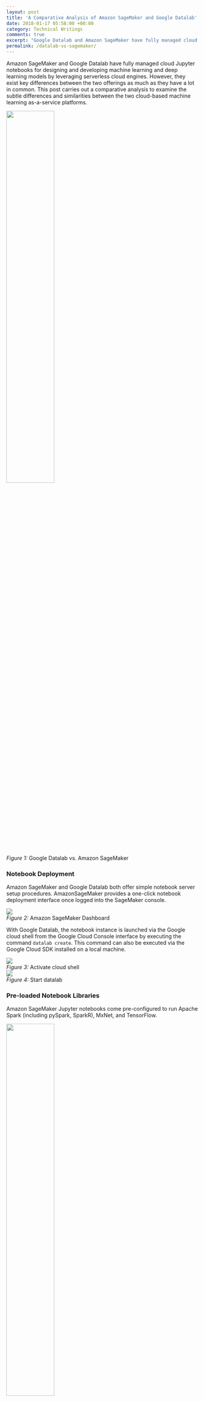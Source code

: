 ```yaml
---
layout: post
title: 'A Comparative Analysis of Amazon SageMaker and Google Datalab'
date: 2018-01-17 05:58:00 +00:00
category: Technical Writings
comments: true
excerpt: "Google Datalab and Amazon SageMaker have fully managed cloud Jupyter notebooks for designing and developing machine learning and deep learning models by leveraging serverless cloud engines. However, they exist key differences between the two offerings as much as they have a lot in common. This post carries out a comparative analysis to examine the subtle differences and similarities between the two cloud-based machine learning as-a-service platforms."
permalink: /datalab-vs-sagemaker/
---
```


Amazon SageMaker and Google Datalab have fully managed cloud Jupyter notebooks for designing and developing machine learning and deep learning models by leveraging serverless cloud engines. However, they exist key differences between the two offerings as much as they have a lot in common. This post carries out a comparative analysis to examine the subtle differences and similarities between the two cloud-based machine learning as-a-service platforms.

<div class="imgcap">
<img src="../assets/datalab-sagemaker/1-datalab-sagemaker.png" width="50%" height="50%">
<div class="thecap"><span style="font-style: italic">Figure 1: </span>Google Datalab vs. Amazon SageMaker</div>
</div>

### Notebook Deployment
Amazon SageMaker and Google Datalab both offer simple notebook server setup procedures. AmazonSageMaker provides a one-click notebook deployment interface once logged into the SageMaker console. 

<div class="imgcap">
<img src="../assets/datalab-sagemaker/3.deploy-sagemaker.png">
<div class="thecap"><span style="font-style: italic">Figure 2: </span>Amazon SageMaker Dashboard</div>
</div>

With Google Datalab, the notebook instance is launched via the Google cloud shell from the Google Cloud Console interface by executing the command `datalab create`. This command can also be executed via the Google Cloud SDK installed on a local machine.

<div class="imgcap">
<img src="../assets/gcp_ml/8.activate-coud-shell.png">
<div class="thecap"><span style="font-style: italic">Figure 3: </span>Activate cloud shell</div>
</div>

<div class="imgcap">
<img src="../assets/gcp_ml/9.start-datalab.png">
<div class="thecap"><span style="font-style: italic">Figure 4: </span>Start datalab</div>
</div>

### Pre-loaded Notebook Libraries
Amazon SageMaker Jupyter notebooks come pre-configured to run Apache Spark (including pySpark, SparkR), MxNet, and TensorFlow.

<div class="imgcap">
<img src="../assets/datalab-sagemaker/2.sagemaker_notebook_console.png" width="50%" height="50%">
<div class="thecap"><span style="font-style: italic">Figure 5: </span>Amazon Notebook Pre-loaded packages</div>
</div>

While Google Datalab also has a fully managed Jupyter notebook, it does not come pre-installed with MxNet and Apache Spark. However, TensorFlow (as you will expect) is pre-loaded on all Datalab managed notebooks kernels.

<div class="imgcap">
<img src="../assets/datalab-sagemaker/4.datalab_notebook_options.png" width="50%" height="50%">
<div class="thecap"><span style="font-style: italic">Figure 6: </span>Datalab kernels</div>
</div>

In any case, packages like MxNet, can very easily be installed on Datalab notebooks by running console commands via the Datalab `bash` shell. For example, to install MxNetm on Google Cloud Datalab run the following commands:

```bash
%bash
apt-get update
apt-get install -y wget python gcc
wget https://bootstrap.pypa.io/get-pip.py &&$ pip install mxnet==0.11.0 python get-pip.py

pip install mxnet==0.11.0
```

This functionality makes Google Datalab quite flexible because other packages like Keras can be installed to the Datalab compute instance.

This feature is also present in Amazon SageMaker. New packages can be installed into the notebook server under the `conda` environment. For example, one can install Keras into SageMaker notebooks by running the code:

```bash
!conda install -c conda-forge keras --yes
```

The flag `--yes` forces conda to accept all requirements during installation.

### Managed Compute Infrastructure
Amazon SageMaker runs on a fully managed elastic compute server. This abstracts the data scientist/ developer from DevOps concerns. The compute infrastructure auto-scales with respect to the volume of the processed job. Amazon SageMaker fully takes care of health checks, and outline infrastructure maintenance tasks via the built-in "Amazon CloudWatch monitoring and logging" service.

Google Datalab also offers a fully managed compute infrastructure. However, the Datalab server instance is not elastic. If you need more compute capabilities, you have to apply to increase your quota limit. But this is a very simple and straightforward process. Monitoring, logging and server maintenance is managed by the Google Cloud Platform via Google Stackdrier.

### Optimized Machine Learning Algorithms
Amazon SageMaker provides pre-optimized machine learning algorithms. These algorithms are particularly enhanced to run on Amazon's compute servers and are acclaimed to outperform similar algorithms from other packages by an order of magnitude. To use these algorithms, you simply connect them to your data source. The goal of these pre-optimized algorithms is to provide easy access for developers who are not particularly skilled in machine learning to take advantage of AI in their software products. The SageMaker custom algorithms span across a variety of supervised (XGBoost, linear/logistic regression), unsupervised (k-means clustering, principal component analysis (PCA)) and deep learning (DeepAR, Seqence2Sequence) algorithms.

Google Datalab does not have such pre-customized machine learning algorithms. However, machine learning models that are built using TensorFlow are optimized to run on distributed tensor processing units via the Google Cloud ML service. This is also a very powerful feature when working with petabyte scale data.

### Distributed Training
Amazon SageMaker trains your models on a set of distributed compute engines under the hood. These machines are relinquished as soon as training is completed.

Google Datalab trains your models on the Datalab cluster. Although a very powerful multi-core Datalab cluster can be provisioned, it is not distributed across multiple machines. In order to take advantage of distributed training using Cloud ML, the code will have to be packaged as a Python module. As at this time of writing, this feature is limited to TensorFlow code.

### Automated Hyper-parameter Tuning
Amazon SageMaker has an option to perform automated hyper-parameter tuning on your learning model during training. This feature is in preview mode as at this time of writing. But it looks very interesting as it promises to abstract the data scientist or developer from grid search concerns in finding the best set of hyper-parameters for an algorithm training the model.

Google Cloud Datalab (standalone) does not have this sort of functionality. However, Google CloudML has a feature called HyperTune which automatically optimizes your learning model for an improved accuracy or minimized error loss. Training with CloudML is a very powerful feature for training petabyte scale learning models on the Google Cloud Platform. The only downside is that this functionality is limited to models trained with Google TensorFlow.

### Model Deployment
Trained models can be deployed for production directly from Amazon SageMaker to an elastic compute infrastructure with high availability. SageMaker spins up the EC2 instance, deploys the model as well as implements a secure HTTPs endpoint for the application. By integrating this seamless deployment feature to SageMaker, revised/ new machine learning models can quickly be pushed into production without DevOps overhead.

Google Datalab does not directly handle code deployment into production servers. However, the model built on Datalab is packaged into a Python module and deployed on Google CloudML. The models are exposed to your application using Google Cloud Endpoints.

### Pricing
With Amazon SageMaker, billing is based on utilization. By and large, this is same for Google Datalab. However, there are certain perks to their pricing structure that are mostly dependent on customer use-case and demand peculiarities. In general, both Amazon SageMaker and Google Datalab, usually in tandem with other storage and processing infrastructure/ services of their respective cloud hosts (i.e., <a href="https://aws.amazon.com/" target="_blank" rel="noopener">Amazon Web Services</a> and <a href="https://cloud.google.com/" target="_blank" rel="noopener">Google Cloud Platform</a>) offers fair and affordable prices and a convincing reason to consider migrating to the cloud today.

### Conclusion
Amazon SageMaker is primed as a complete and holistic end-to-end machine learning service that integrates building, training and deploying machine learning models into a seamless pipeline. Google Cloud Datalab, on the other hand, is more of a standalone serverless platform for building and training machine learning models. However, Google Cloud Datalab when used together with other ancillary services on the Google Cloud Platform such as Google Cloud ML, it becomes a much more powerful end-to-end machine learning service.